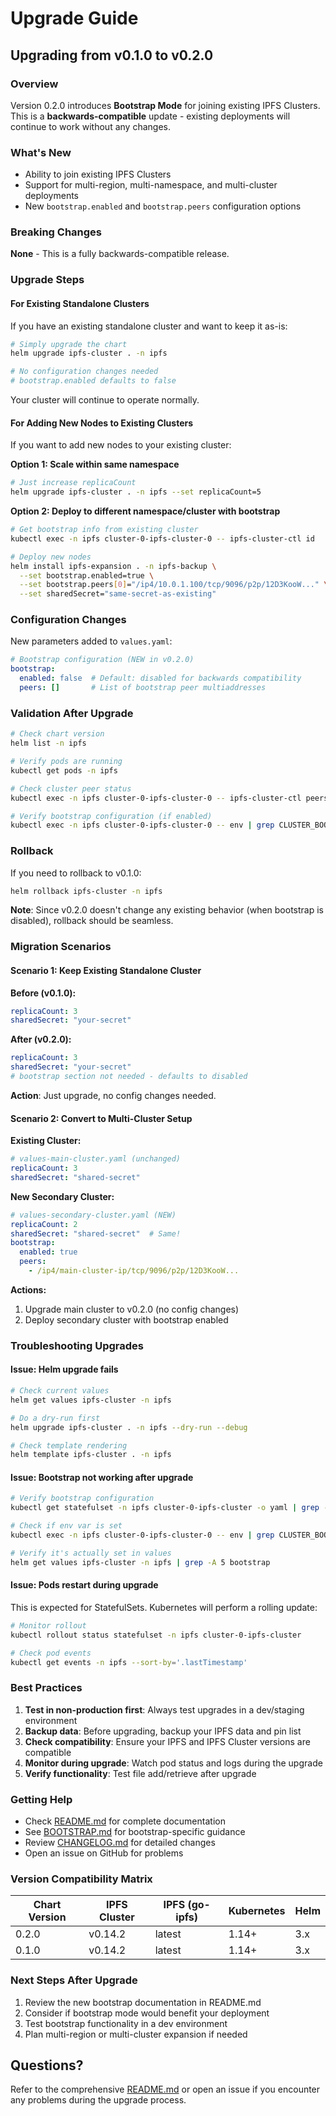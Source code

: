 # Upgrade Guide

## Upgrading from v0.1.0 to v0.2.0

### Overview

Version 0.2.0 introduces **Bootstrap Mode** for joining existing IPFS Clusters. This is a **backwards-compatible** update - existing deployments will continue to work without any changes.

### What's New

- Ability to join existing IPFS Clusters
- Support for multi-region, multi-namespace, and multi-cluster deployments
- New `bootstrap.enabled` and `bootstrap.peers` configuration options

### Breaking Changes

**None** - This is a fully backwards-compatible release.

### Upgrade Steps

#### For Existing Standalone Clusters

If you have an existing standalone cluster and want to keep it as-is:

```bash
# Simply upgrade the chart
helm upgrade ipfs-cluster . -n ipfs

# No configuration changes needed
# bootstrap.enabled defaults to false
```

Your cluster will continue to operate normally.

#### For Adding New Nodes to Existing Clusters

If you want to add new nodes to your existing cluster:

**Option 1: Scale within same namespace**
```bash
# Just increase replicaCount
helm upgrade ipfs-cluster . -n ipfs --set replicaCount=5
```

**Option 2: Deploy to different namespace/cluster with bootstrap**
```bash
# Get bootstrap info from existing cluster
kubectl exec -n ipfs cluster-0-ipfs-cluster-0 -- ipfs-cluster-ctl id

# Deploy new nodes
helm install ipfs-expansion . -n ipfs-backup \
  --set bootstrap.enabled=true \
  --set bootstrap.peers[0]="/ip4/10.0.1.100/tcp/9096/p2p/12D3KooW..." \
  --set sharedSecret="same-secret-as-existing"
```

### Configuration Changes

New parameters added to `values.yaml`:

```yaml
# Bootstrap configuration (NEW in v0.2.0)
bootstrap:
  enabled: false  # Default: disabled for backwards compatibility
  peers: []       # List of bootstrap peer multiaddresses
```

### Validation After Upgrade

```bash
# Check chart version
helm list -n ipfs

# Verify pods are running
kubectl get pods -n ipfs

# Check cluster peer status
kubectl exec -n ipfs cluster-0-ipfs-cluster-0 -- ipfs-cluster-ctl peers ls

# Verify bootstrap configuration (if enabled)
kubectl exec -n ipfs cluster-0-ipfs-cluster-0 -- env | grep CLUSTER_BOOTSTRAP
```

### Rollback

If you need to rollback to v0.1.0:

```bash
helm rollback ipfs-cluster -n ipfs
```

**Note**: Since v0.2.0 doesn't change any existing behavior (when bootstrap is disabled), rollback should be seamless.

### Migration Scenarios

#### Scenario 1: Keep Existing Standalone Cluster

**Before (v0.1.0):**
```yaml
replicaCount: 3
sharedSecret: "your-secret"
```

**After (v0.2.0):**
```yaml
replicaCount: 3
sharedSecret: "your-secret"
# bootstrap section not needed - defaults to disabled
```

**Action**: Just upgrade, no config changes needed.

#### Scenario 2: Convert to Multi-Cluster Setup

**Existing Cluster:**
```yaml
# values-main-cluster.yaml (unchanged)
replicaCount: 3
sharedSecret: "shared-secret"
```

**New Secondary Cluster:**
```yaml
# values-secondary-cluster.yaml (NEW)
replicaCount: 2
sharedSecret: "shared-secret"  # Same!
bootstrap:
  enabled: true
  peers:
    - /ip4/main-cluster-ip/tcp/9096/p2p/12D3KooW...
```

**Actions:**
1. Upgrade main cluster to v0.2.0 (no config changes)
2. Deploy secondary cluster with bootstrap enabled

### Troubleshooting Upgrades

#### Issue: Helm upgrade fails

```bash
# Check current values
helm get values ipfs-cluster -n ipfs

# Do a dry-run first
helm upgrade ipfs-cluster . -n ipfs --dry-run --debug

# Check template rendering
helm template ipfs-cluster . -n ipfs
```

#### Issue: Bootstrap not working after upgrade

```bash
# Verify bootstrap configuration
kubectl get statefulset -n ipfs cluster-0-ipfs-cluster -o yaml | grep -A 3 CLUSTER_BOOTSTRAP

# Check if env var is set
kubectl exec -n ipfs cluster-0-ipfs-cluster-0 -- env | grep CLUSTER_BOOTSTRAP

# Verify it's actually set in values
helm get values ipfs-cluster -n ipfs | grep -A 5 bootstrap
```

#### Issue: Pods restart during upgrade

This is expected for StatefulSets. Kubernetes will perform a rolling update:

```bash
# Monitor rollout
kubectl rollout status statefulset -n ipfs cluster-0-ipfs-cluster

# Check pod events
kubectl get events -n ipfs --sort-by='.lastTimestamp'
```

### Best Practices

1. **Test in non-production first**: Always test upgrades in a dev/staging environment
2. **Backup data**: Before upgrading, backup your IPFS data and pin list
3. **Check compatibility**: Ensure your IPFS and IPFS Cluster versions are compatible
4. **Monitor during upgrade**: Watch pod status and logs during the upgrade
5. **Verify functionality**: Test file add/retrieve after upgrade

### Getting Help

- Check [README.md](README.md) for complete documentation
- See [BOOTSTRAP.md](BOOTSTRAP.md) for bootstrap-specific guidance
- Review [CHANGELOG.md](CHANGELOG.md) for detailed changes
- Open an issue on GitHub for problems

### Version Compatibility Matrix

| Chart Version | IPFS Cluster | IPFS (go-ipfs) | Kubernetes | Helm |
|---------------|--------------|----------------|------------|------|
| 0.2.0         | v0.14.2      | latest         | 1.14+      | 3.x  |
| 0.1.0         | v0.14.2      | latest         | 1.14+      | 3.x  |

### Next Steps After Upgrade

1. Review the new bootstrap documentation in README.md
2. Consider if bootstrap mode would benefit your deployment
3. Test bootstrap functionality in a dev environment
4. Plan multi-region or multi-cluster expansion if needed

## Questions?

Refer to the comprehensive [README.md](README.md) or open an issue if you encounter any problems during the upgrade process.
